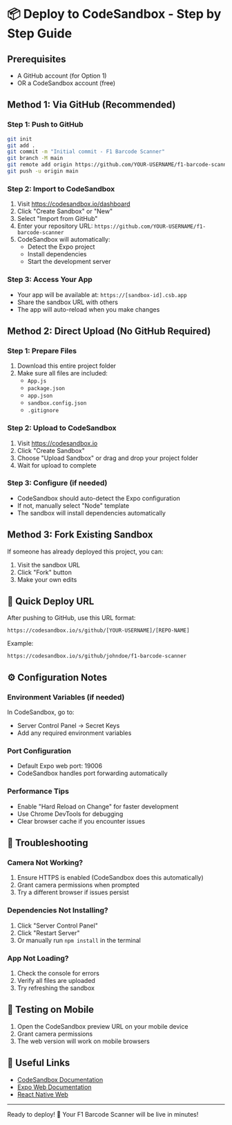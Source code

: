 # 📦 Deploy to CodeSandbox - Step by Step Guide

## Prerequisites
- A GitHub account (for Option 1)
- OR a CodeSandbox account (free)

## Method 1: Via GitHub (Recommended)

### Step 1: Push to GitHub
```bash
git init
git add .
git commit -m "Initial commit - F1 Barcode Scanner"
git branch -M main
git remote add origin https://github.com/YOUR-USERNAME/f1-barcode-scanner.git
git push -u origin main
```

### Step 2: Import to CodeSandbox
1. Visit https://codesandbox.io/dashboard
2. Click "Create Sandbox" or "New"
3. Select "Import from GitHub"
4. Enter your repository URL: `https://github.com/YOUR-USERNAME/f1-barcode-scanner`
5. CodeSandbox will automatically:
   - Detect the Expo project
   - Install dependencies
   - Start the development server

### Step 3: Access Your App
- Your app will be available at: `https://[sandbox-id].csb.app`
- Share the sandbox URL with others
- The app will auto-reload when you make changes

## Method 2: Direct Upload (No GitHub Required)

### Step 1: Prepare Files
1. Download this entire project folder
2. Make sure all files are included:
   - `App.js`
   - `package.json`
   - `app.json`
   - `sandbox.config.json`
   - `.gitignore`

### Step 2: Upload to CodeSandbox
1. Visit https://codesandbox.io
2. Click "Create Sandbox"
3. Choose "Upload Sandbox" or drag and drop your project folder
4. Wait for upload to complete

### Step 3: Configure (if needed)
- CodeSandbox should auto-detect the Expo configuration
- If not, manually select "Node" template
- The sandbox will install dependencies automatically

## Method 3: Fork Existing Sandbox

If someone has already deployed this project, you can:
1. Visit the sandbox URL
2. Click "Fork" button
3. Make your own edits

## 🎯 Quick Deploy URL

After pushing to GitHub, use this URL format:
```
https://codesandbox.io/s/github/[YOUR-USERNAME]/[REPO-NAME]
```

Example:
```
https://codesandbox.io/s/github/johndoe/f1-barcode-scanner
```

## ⚙️ Configuration Notes

### Environment Variables (if needed)
In CodeSandbox, go to:
- Server Control Panel → Secret Keys
- Add any required environment variables

### Port Configuration
- Default Expo web port: 19006
- CodeSandbox handles port forwarding automatically

### Performance Tips
- Enable "Hard Reload on Change" for faster development
- Use Chrome DevTools for debugging
- Clear browser cache if you encounter issues

## 🐛 Troubleshooting

### Camera Not Working?
1. Ensure HTTPS is enabled (CodeSandbox does this automatically)
2. Grant camera permissions when prompted
3. Try a different browser if issues persist

### Dependencies Not Installing?
1. Click "Server Control Panel"
2. Click "Restart Server"
3. Or manually run `npm install` in the terminal

### App Not Loading?
1. Check the console for errors
2. Verify all files are uploaded
3. Try refreshing the sandbox

## 📱 Testing on Mobile

1. Open the CodeSandbox preview URL on your mobile device
2. Grant camera permissions
3. The web version will work on mobile browsers

## 🔗 Useful Links

- [CodeSandbox Documentation](https://codesandbox.io/docs)
- [Expo Web Documentation](https://docs.expo.dev/workflow/web/)
- [React Native Web](https://necolas.github.io/react-native-web/)

---

Ready to deploy! 🚀 Your F1 Barcode Scanner will be live in minutes!